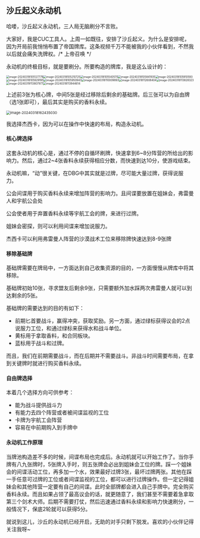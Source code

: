 ## 沙丘起义永动机

哈喽，沙丘起义永动机，三人局无脑刷分不言败。

大家好，我是CUC工具人。上周一如既往，安排了沙丘起义。为什么是安排呢，因为开局前我悄悄布置了帝国牌库。这条视频千万不能被我的小伙伴看到，不然我以后就会痛失洗牌权。/* 上帝召唤 */

永动机的终极目标，就是要刷分。所要构造的牌库，我是这么设计的：

<img src="K:\bunkergames\draft\img\桌游视频_沙丘起义_永动机\image-20240318105127779.png" alt="image-20240318105127779" style="zoom:50%;" /><img src="K:\bunkergames\draft\img\桌游视频_沙丘起义_永动机\image-20240318105210725.png" alt="image-20240318105210725" style="zoom:50%;" /><img src="K:\bunkergames\draft\img\桌游视频_沙丘起义_永动机\image-20240318105540570.png" alt="image-20240318105540570" style="zoom:50%;" /><img src="K:\bunkergames\draft\img\桌游视频_沙丘起义_永动机\image-20240318105841935.png" alt="image-20240318105841935" style="zoom:50%;" /><img src="K:\bunkergames\draft\img\桌游视频_沙丘起义_永动机\image-20240318105910593.png" alt="image-20240318105910593" style="zoom:50%;" /><img src="K:\bunkergames\draft\img\桌游视频_沙丘起义_永动机\image-20240318105929195.png" alt="image-20240318105929195" style="zoom:50%;" /><img src="K:\bunkergames\draft\img\桌游视频_沙丘起义_永动机\image-20240318105950943.png" alt="image-20240318105950943" style="zoom:50%;" /><img src="K:\bunkergames\draft\img\桌游视频_沙丘起义_永动机\image-20240318110009893.png" alt="image-20240318110009893" style="zoom:50%;" /><img src="K:\bunkergames\draft\img\桌游视频_沙丘起义_永动机\image-20240318112608404.png" alt="image-20240318112608404" style="zoom:50%;" /><img src="K:\bunkergames\draft\img\桌游视频_沙丘起义_永动机\image-20240318113828323.png" alt="image-20240318113828323" style="zoom:50%;" /><img src="K:\bunkergames\draft\img\桌游视频_沙丘起义_永动机\image-20240319113807977.png" alt="image-20240319113807977" style="zoom:50%;" /><img src="K:\bunkergames\draft\img\桌游视频_沙丘起义_永动机\image-20240318113944614.png" alt="image-20240318113944614" style="zoom:50%;" />

上述前3张为核心牌，中间5张是经过移除后剩余的基础牌。后三张可以为自由牌（选1张即可），最后其实是购买的香料永续。

<img src="K:\bunkergames\draft\img\桌游视频_沙丘起义_永动机\image-20240318162435030.png" alt="image-20240318162435030" style="zoom:67%;" />

我选择杰西卡，因为可以在操作中快速的布局，构造永动机。

#### 核心牌选择

这套永动机的核心是，通过不停的自循环刷牌，快速拿到6~8分阵营的所给出的影响力。然后，通过2~4张香料永续获得相应分数，而快速到达10分，使游戏结束。

永动机嘛，“动”很关键，在DBG中其实就是过牌，尽可能大量过牌，获得说服力。

公会间谍用于购买香料永续来增加阵营的影响力。且间谍要放置在姐妹会，弗雷曼人和宇航公会处

公会使者用于弃置香料永续等宇航工会的牌，来进行过牌。

姐妹会密探，则可以利用间谍来增加说服力。

杰西卡可以利用弗雷曼人阵营的沙漠战术工位来移除牌快速达到8-9张牌

#### 移除基础牌

基础牌需要在牌局中，一方面达到自己收集资源的目的，一方面慢慢从牌库中将其移除。

基础牌初始10张，寻求盟友后剩余9张，只需要额外加水踩两次弗雷曼人就可以到达剩余的5张。

基础牌的需要达到的目的有如下：

- 前期匕首要战斗，赢得冲突，获取奖励。另一方面，通过绿标获得议会的2点说服力工位，和通过绿标来获得水和战斗单位。
- 黄标用于拿取香料，和合同板块。
- 蓝标用于战斗和过牌。

而且，我们在前期需要战斗，而在后期并不需要战斗。非战斗时间需要布局，在拿到关键牌时就进行购买香料永续。

#### 自由牌选择

本着几个选择方向可供参考：

- 能为战斗提供战斗力
- 有能力去四个阵营或者被间谍监视的工位
- 卡牌为宇航工会阵营
- 容易在中前期购入到手牌中

#### 永动机工作原理

当牌池构造差不多的时候，间谍布局也完成后。永动机就可以开始工作了。当你手牌有八九张牌时，5张牌入手时，则五张牌会必出到姐妹会工位的牌。踩一个姐妹会的间谍活动工位，再多加一个水，效果最好过牌3张，最坏过牌两张。其他在踩一手任意可过牌的工位或者间谍监视的工位，都可以进行过牌操作。但一定记得姐妹会和其他阵营一定要有自己的间谍。此时全部牌都会进入自己手牌中。完全购买香料永续。而且如果占领了最高议会的话，就更随意了，我们甚至不需要着急拿取第三个剑术大师。后期不需要打仗，然后迅速通过香料永续和影响力快速刷分，一般情况下，保底2轮就可以获得5分。

就说到这儿，沙丘的永动机已经开启，无助的对手只剩下脱发。喜欢的小伙伴记得关注我呀~














